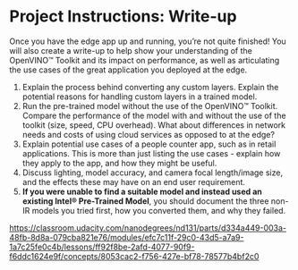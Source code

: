 # Project Instructions: Write-up

Once you have the edge app up and running, you’re not quite finished! You will also create a write-up to help show your understanding of the OpenVINO™ Toolkit and its impact on performance, as well as articulating the use cases of the great application you deployed at the edge.

1. Explain the process behind converting any custom layers. Explain the potential reasons for handling custom layers in a trained model.
2. Run the pre-trained model without the use of the OpenVINO™ Toolkit. Compare the performance of the model with and without the use of the toolkit (size, speed, CPU overhead). What about differences in network needs and costs of using cloud services as opposed to at the edge?
3. Explain potential use cases of a people counter app, such as in retail applications. This is more than just listing the use cases - explain how they apply to the app, and how they might be useful.
4. Discuss lighting, model accuracy, and camera focal length/image size, and the effects these may have on an end user requirement.
5. **If you were unable to find a suitable model and instead used an existing Intel® Pre-Trained Model**, you should document the three non-IR models you tried first, how you converted them, and why they failed.



https://classroom.udacity.com/nanodegrees/nd131/parts/d334a449-003a-48fb-8d8a-079cba821e76/modules/efc7c11f-29c0-43d5-a7a9-1a7c25fe0c4b/lessons/ff92f8be-2afd-4077-90f9-f6ddc1624e9f/concepts/8053cac2-f756-427e-bf78-78577b4bf2c0